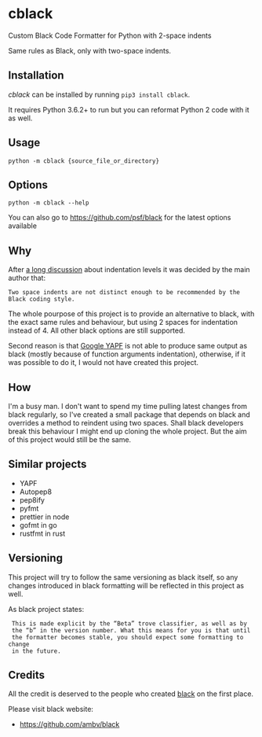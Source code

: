 # cblack

Custom Black Code Formatter for Python with 2-space indents

Same rules as Black, only with two-space indents.

## Installation

*cblack* can be installed by running `pip3 install cblack`.

It requires Python 3.6.2+ to run but you can reformat Python 2 code with it as well.

## Usage

    python -m cblack {source_file_or_directory}

## Options

    python -m cblack --help

You can also go to https://github.com/psf/black for the latest options available

## Why

After [a long discussion](https://github.com/ambv/black/issues/378) about indentation
levels it was decided by the main author that:

    Two space indents are not distinct enough to be recommended by the Black coding style.

The whole pourpose of this project is to provide an alternative to black, with
the exact same rules and behaviour, but using 2 spaces for indentation instead of 4.
All other black options are still supported.

Second reason is that [Google YAPF](https://github.com/google/yapf) is not able
to produce same output as black (mostly because of function arguments indentation),
otherwise, if it was possible to do it, I would not have created this project.

## How

I'm a busy man. I don't want to spend my time pulling latest changes from black
regularly, so I've created a small package that depends on black and overrides
a method to reindent using two spaces. Shall black developers break this behaviour
I might end up cloning the whole project. But the aim of this project
would still be the same.

## Similar projects

- YAPF
- Autopep8
- pep8ify
- pyfmt
- prettier in node
- gofmt in go
- rustfmt in rust

## Versioning

This project will try to follow the same versioning as black itself, so any
changes introduced in black formatting will be reflected in this project as well.

As black project states:

     This is made explicit by the “Beta” trove classifier, as well as by 
     the “b” in the version number. What this means for you is that until
     the formatter becomes stable, you should expect some formatting to change
     in the future.


## Credits

All the credit is deserved to the people who created [black](https://github.com/ambv/black) on the first place.

Please visit black website:

- https://github.com/ambv/black
